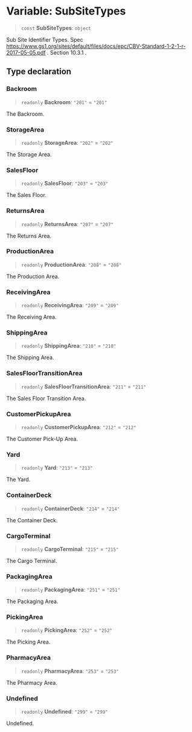 # Variable: SubSiteTypes

> `const` **SubSiteTypes**: `object`

Sub Site Identifier Types.
Spec https://www.gs1.org/sites/default/files/docs/epc/CBV-Standard-1-2-1-r-2017-05-05.pdf .
Section 10.3.1 .

## Type declaration

### Backroom

> `readonly` **Backroom**: `"201"` = `"201"`

The Backroom.

### StorageArea

> `readonly` **StorageArea**: `"202"` = `"202"`

The Storage Area.

### SalesFloor

> `readonly` **SalesFloor**: `"203"` = `"203"`

The Sales Floor.

### ReturnsArea

> `readonly` **ReturnsArea**: `"207"` = `"207"`

The Returns Area.

### ProductionArea

> `readonly` **ProductionArea**: `"208"` = `"208"`

The Production Area.

### ReceivingArea

> `readonly` **ReceivingArea**: `"209"` = `"209"`

The Receiving Area.

### ShippingArea

> `readonly` **ShippingArea**: `"210"` = `"210"`

The Shipping Area.

### SalesFloorTransitionArea

> `readonly` **SalesFloorTransitionArea**: `"211"` = `"211"`

The Sales Floor Transition Area.

### CustomerPickupArea

> `readonly` **CustomerPickupArea**: `"212"` = `"212"`

The Customer Pick-Up Area.

### Yard

> `readonly` **Yard**: `"213"` = `"213"`

The Yard.

### ContainerDeck

> `readonly` **ContainerDeck**: `"214"` = `"214"`

The Container Deck.

### CargoTerminal

> `readonly` **CargoTerminal**: `"215"` = `"215"`

The Cargo Terminal.

### PackagingArea

> `readonly` **PackagingArea**: `"251"` = `"251"`

The Packaging Area.

### PickingArea

> `readonly` **PickingArea**: `"252"` = `"252"`

The Picking Area.

### PharmacyArea

> `readonly` **PharmacyArea**: `"253"` = `"253"`

The Pharmacy Area.

### Undefined

> `readonly` **Undefined**: `"299"` = `"299"`

Undefined.
